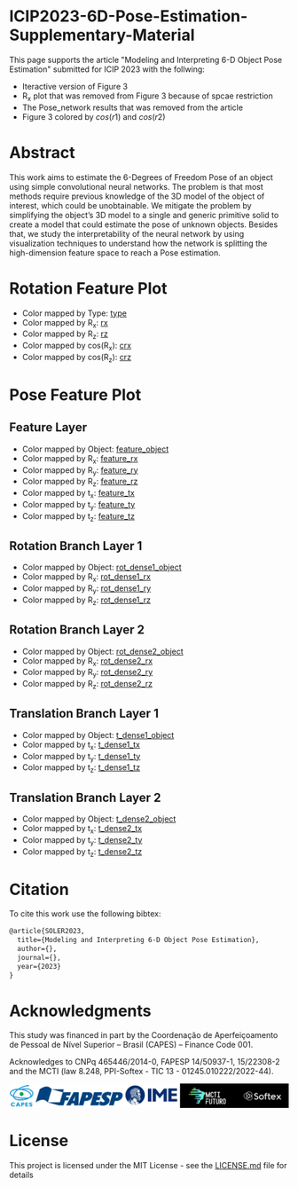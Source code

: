 # ICIP2023-6D-Pose-Estimation-Supplementary-Material

This page supports the article "Modeling and Interpreting 6-D Object Pose Estimation" submitted for ICIP 2023 with the follwing:
* Iteractive version of Figure 3
* R<sub>x</sub> plot that was removed from Figure 3 because of spcae restriction
* The Pose_network results that was removed from the article
* Figure 3 colored by $cos(r1)$ and $cos(r2)$

# Abstract

This work aims to estimate the 6-Degrees of Freedom Pose of an object using simple convolutional neural networks. The problem is that most methods require previous knowledge of the 3D model of the object of interest, which could be unobtainable. We mitigate the problem by simplifying the object’s 3D model to a single and generic primitive solid to create a model that could estimate the pose of unknown objects. Besides that, we study the interpretability of the neural network by using visualization techniques to understand how the network is splitting the high-dimension feature space to reach a Pose estimation.

# Rotation Feature Plot
* Color mapped by Type: [type](https://dsoldev.github.io/ICIP2023-6D-Pose-Estimation-Supplementary-Material/rot_networks/moved_tetrahedron_ResNet50/type.html)
* Color mapped by R<sub>x</sub>: [rx](https://dsoldev.github.io/ICIP2023-6D-Pose-Estimation-Supplementary-Material/rot_networks/moved_tetrahedron_ResNet50/r2.html)
* Color mapped by R<sub>z</sub>: [rz](https://dsoldev.github.io/ICIP2023-6D-Pose-Estimation-Supplementary-Material/rot_networks/moved_tetrahedron_ResNet50/r1.html)
* Color mapped by cos(R<sub>x</sub>): [crx](https://dsoldev.github.io/ICIP2023-6D-Pose-Estimation-Supplementary-Material/rot_networks/moved_tetrahedron_ResNet50/cos_r2.html)
* Color mapped by cos(R<sub>z</sub>): [crz](https://dsoldev.github.io/ICIP2023-6D-Pose-Estimation-Supplementary-Material/rot_networks/moved_tetrahedron_ResNet50/cos_r1.html)

# Pose Feature Plot
## Feature Layer
* Color mapped by Object: [feature_object](https://dsoldev.github.io/ICIP2023-6D-Pose-Estimation-Supplementary-Material/pose_networks/resnet50_combined_loss/feature_layer/object.html)
* Color mapped by R<sub>x</sub>: [feature_rx](https://dsoldev.github.io/ICIP2023-6D-Pose-Estimation-Supplementary-Material/pose_networks/resnet50_combined_loss/feature_layer/roll.html)
* Color mapped by R<sub>y</sub>: [feature_ry](https://dsoldev.github.io/ICIP2023-6D-Pose-Estimation-Supplementary-Material/pose_networks/resnet50_combined_loss/feature_layer/pitch.html)
* Color mapped by R<sub>z</sub>: [feature_rz](https://dsoldev.github.io/ICIP2023-6D-Pose-Estimation-Supplementary-Material/pose_networks/resnet50_combined_loss/feature_layer/yaw.html)
* Color mapped by t<sub>x</sub>: [feature_tx](https://dsoldev.github.io/ICIP2023-6D-Pose-Estimation-Supplementary-Material/pose_networks/resnet50_combined_loss/feature_layer/tx.html)
* Color mapped by t<sub>y</sub>: [feature_ty](https://dsoldev.github.io/ICIP2023-6D-Pose-Estimation-Supplementary-Material/pose_networks/resnet50_combined_loss/feature_layer/ty.html)
* Color mapped by t<sub>z</sub>: [feature_tz](https://dsoldev.github.io/ICIP2023-6D-Pose-Estimation-Supplementary-Material/pose_networks/resnet50_combined_loss/feature_layer/tz.html)

## Rotation Branch Layer 1
* Color mapped by Object: [rot_dense1_object](https://dsoldev.github.io/ICIP2023-6D-Pose-Estimation-Supplementary-Material/pose_networks/resnet50_combined_loss/rot_dense1/object.html)
* Color mapped by R<sub>x</sub>: [rot_dense1_rx](https://dsoldev.github.io/ICIP2023-6D-Pose-Estimation-Supplementary-Material/pose_networks/resnet50_combined_loss/rot_dense1/roll.html)
* Color mapped by R<sub>y</sub>: [rot_dense1_ry](https://dsoldev.github.io/ICIP2023-6D-Pose-Estimation-Supplementary-Material/pose_networks/resnet50_combined_loss/rot_dense1/pitch.html)
* Color mapped by R<sub>z</sub>: [rot_dense1_rz](https://dsoldev.github.io/ICIP2023-6D-Pose-Estimation-Supplementary-Material/pose_networks/resnet50_combined_loss/rot_dense1/yaw.html)

## Rotation Branch Layer 2
* Color mapped by Object: [rot_dense2_object](https://dsoldev.github.io/ICIP2023-6D-Pose-Estimation-Supplementary-Material/pose_networks/resnet50_combined_loss/rot_dense2/object.html)
* Color mapped by R<sub>x</sub>: [rot_dense2_rx](https://dsoldev.github.io/ICIP2023-6D-Pose-Estimation-Supplementary-Material/pose_networks/resnet50_combined_loss/rot_dense2/roll.html)
* Color mapped by R<sub>y</sub>: [rot_dense2_ry](https://dsoldev.github.io/ICIP2023-6D-Pose-Estimation-Supplementary-Material/pose_networks/resnet50_combined_loss/rot_dense2/pitch.html)
* Color mapped by R<sub>z</sub>: [rot_dense2_rz](https://dsoldev.github.io/ICIP2023-6D-Pose-Estimation-Supplementary-Material/pose_networks/resnet50_combined_loss/rot_dense2/yaw.html)

## Translation Branch Layer 1
* Color mapped by Object: [t_dense1_object](https://dsoldev.github.io/ICIP2023-6D-Pose-Estimation-Supplementary-Material/pose_networks/resnet50_combined_loss/t_dense1/object.html)
* Color mapped by t<sub>x</sub>: [t_dense1_tx](https://dsoldev.github.io/ICIP2023-6D-Pose-Estimation-Supplementary-Material/pose_networks/resnet50_combined_loss/t_dense1/tx.html)
* Color mapped by t<sub>y</sub>: [t_dense1_ty](https://dsoldev.github.io/ICIP2023-6D-Pose-Estimation-Supplementary-Material/pose_networks/resnet50_combined_loss/t_dense1/ty.html)
* Color mapped by t<sub>z</sub>: [t_dense1_tz](https://dsoldev.github.io/ICIP2023-6D-Pose-Estimation-Supplementary-Material/pose_networks/resnet50_combined_loss/t_dense1/tz.html)

## Translation Branch Layer 2
* Color mapped by Object: [t_dense2_object](https://dsoldev.github.io/ICIP2023-6D-Pose-Estimation-Supplementary-Material/pose_networks/resnet50_combined_loss/t_dense2/object.html)
* Color mapped by t<sub>x</sub>: [t_dense2_tx](https://dsoldev.github.io/ICIP2023-6D-Pose-Estimation-Supplementary-Material/pose_networks/resnet50_combined_loss/t_dense2/tx.html)
* Color mapped by t<sub>y</sub>: [t_dense2_ty](https://dsoldev.github.io/ICIP2023-6D-Pose-Estimation-Supplementary-Material/pose_networks/resnet50_combined_loss/t_dense2/ty.html)
* Color mapped by t<sub>z</sub>: [t_dense2_tz](https://dsoldev.github.io/ICIP2023-6D-Pose-Estimation-Supplementary-Material/pose_networks/resnet50_combined_loss/t_dense2/tz.html)

# Citation
To cite this work use the following bibtex:

```
@article{SOLER2023,
  title={Modeling and Interpreting 6-D Object Pose Estimation},
  author={},
  journal={},
  year={2023}
}
```
# Acknowledgments
This study was financed in part by the Coordenação de Aperfeiçoamento de Pessoal de Nível Superior – Brasil (CAPES) – Finance Code 001.

Acknowledges to CNPq 465446/2014-0, FAPESP 14/50937-1, 15/22308-2 and the MCTI (law 8.248, PPI-Softex - TIC 13 - 01245.010222/2022-44).


![alt text](docs/logos.jpg)

# License

This project is licensed under the MIT License - see the [LICENSE.md](LICENSE.md) file for details


